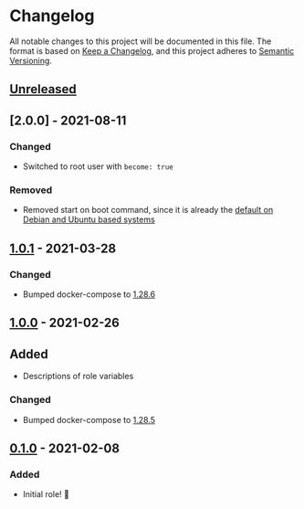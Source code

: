 # Changelog

All notable changes to this project will be documented in this file.
The format is based on [Keep a Changelog](https://keepachangelog.com/en/1.0.0/),
and this project adheres to [Semantic Versioning](https://semver.org/spec/v2.0.0.html).

## [Unreleased]

## [2.0.0] - 2021-08-11

### Changed

- Switched to root user with `become: true`
### Removed

- Removed start on boot command, since it is already the [default on Debian and Ubuntu based systems](https://docs.docker.com/engine/install/linux-postinstall/#configure-docker-to-start-on-boot)

## [1.0.1] - 2021-03-28

### Changed

- Bumped docker-compose to [1.28.6](https://github.com/docker/compose/releases/tag/1.28.6)

## [1.0.0] - 2021-02-26

## Added

- Descriptions of role variables

### Changed

- Bumped docker-compose to [1.28.5](https://github.com/docker/compose/releases/tag/1.28.5)

## [0.1.0] - 2021-02-08

### Added

- Initial role! 🚀

[Unreleased]: https://github.com/iancleary/ansible-role-docker/compare/v1.0.1...HEAD
[1.0.1]: https://github.com/iancleary/ansible-role-docker/releases/tag/v1.0.1
[1.0.0]: https://github.com/iancleary/ansible-role-docker/releases/tag/v1.0.0
[0.1.0]: https://github.com/iancleary/ansible-role-docker/releases/tag/v0.1.0

